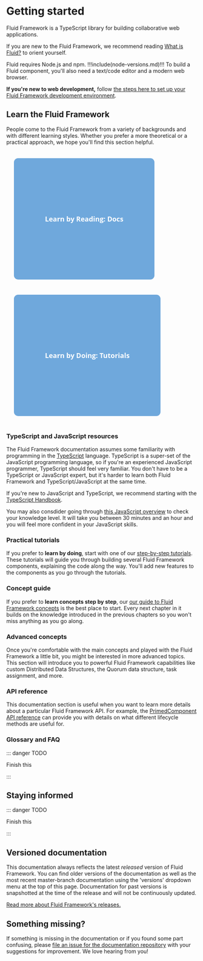 
<style type="text/css" rel="stylesheet">
  .doc-button {
      background-color: #6fa8dc;
      border-color: transparent;
      border-radius: 11px;
      color:         #ffffff;
      display:       inline-block;
      font:          normal bold 18px "Open Sans", sans-serif;
      text-align:    center;
      padding: 2vh;
      margin: .5vh;
      height: 8vh;
      align-content: center;
  }
</style>
# Getting started

Fluid Framework is a TypeScript library for building collaborative web applications.

If you are new to the Fluid Framework, we recommend reading [What is Fluid?](../what-is-fluid.md) to orient yourself.

Fluid requires Node.js and npm. !!!include(node-versions.md)!!! To build a Fluid component, you'll also need a text/code
editor and a modern web browser.

**If you're new to web development,** follow [the steps here to set up your Fluid Framework development
environment](dev-env.md).


## Learn the Fluid Framework

People come to the Fluid Framework from a variety of backgrounds and with different learning styles. Whether you prefer a more theoretical or a practical approach, we hope you'll find this section helpful.

[<button class="doc-button">Learn by Reading: Docs</button>](../tutorials/README.md)
[<button class="doc-button">Learn by Doing: Tutorials</button>](hello-world.md)
### TypeScript and JavaScript resources

The Fluid Framework documentation assumes some familiarity with programming in the [TypeScript][] language. TypeScript
is a super-set of the JavaScript programming language, so if you're an experienced JavaScript programmer, TypeScript
should feel very familiar. You don't have to be a TypeScript or JavaScript expert, but it's harder to learn both Fluid
Framework and TypeScript/JavaScript at the same time.

If you're new to JavaScript and TypeScript, we recommend starting with the [TypeScript Handbook][ts-handbook].

You may also consdider going through [this JavaScript overview][mdn-tutorial] to check your knowledge level. It will
take you between 30 minutes and an hour and you will feel more confident in your JavaScript skills.


### Practical tutorials

If you prefer to **learn by doing**, start with one of our [step-by-step tutorials](../tutorials/README.md). These
tutorials will guide you through building several Fluid Framework components, explaining the code along the way. You'll
add new features to the components as you go through the tutorials.

### Concept guide

If you prefer to **learn concepts step by step**, our [our guide to Fluid Framework concepts](hello-world.md) is the best
place to start. Every next chapter in it builds on the knowledge introduced in the previous chapters so you won't miss
anything as you go along.


### Advanced concepts

Once you're comfortable with the main concepts and played with the Fluid Framework a little bit, you might be interested
in more advanced topics. This section will introduce you to powerful Fluid Framework capabilities like custom
Distributed Data Structures, the Quorum data structure, task assignment, and more.


### API reference

This documentation section is useful when you want to learn more details about a particular Fluid Framework API. For
example, the [PrimedComponent API reference]() can provide you with details on what different lifecycle methods are
useful for.


### Glossary and FAQ

::: danger TODO

Finish this

:::


## Staying informed

::: danger TODO

Finish this

:::


## Versioned documentation

This documentation always reflects the latest _released_ version of Fluid Framework. You can find older versions of the
documentation as well as the most recent master-branch documentation using the 'versions' dropdown menu at the top of
this page. Documentation for past versions is snapshotted at the time of the release and will not be continuously
updated.

[Read more about Fluid Framework's releases.](release-process.md)


## Something missing?

If something is missing in the documentation or if you found some part confusing, please [file an issue for the
documentation repository][docs-issue] with your suggestions for improvement. We love hearing from you!

<!-- Links -->

[mdn-tutorial]: https://developer.mozilla.org/en-US/docs/Web/JavaScript/A_re-introduction_to_JavaScript
[ts-handbook]: https://www.staging-typescript.org/docs/handbook/intro.html
[docs-issue]: https://github.com/microsoft/FluidFramework/issues/new?assignees=&labels=documentation&template=docs_issue.md&title=
[TypeScript]: https://www.typescriptlang.org/
